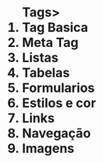 <!DOCTYPE html>
<html lang="pt-br">
    <head>
        <meta charset="UTF-8">
        <meta name="viewport" content="width=device-width, initial-scale=1.0">
        <title>
        	Aprendendo HTML
        </title>
    </head>
    <body>
    	<h1>
    		<ol>Tags>
    			<li>Tag Basica</li>
    			<li>Meta Tag</li>
    			<li>Listas</li>
    			<li>Tabelas</li>
    			<li>Formularios</li>
    			<li>Estilos e cor</li>
    			<li>Links</li>
    			<li>Navegação</li>
    			<li>Imagens</li>
    		</ol>
    	</h1>
    </body>
</html>
	

